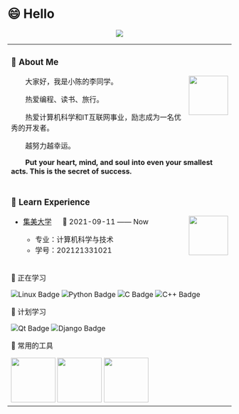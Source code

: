 
# 😄 Hello
<table>
<tr><td>

<!-- About me 关于我 -->
### 🤺 About Me

<img align="right" width="88" src="https://cdn.jsdelivr.net/gh/sun0225SUN/sun0225SUN/assets/images/technologist.png" />

<p>&emsp;&emsp;大家好，我是小陈的李同学。</p>
<p>&emsp;&emsp;热爱编程、读书、旅行。</p>
<p>&emsp;&emsp;热爱计算机科学和IT互联网事业，励志成为一名优秀的开发者。</p>
<p>&emsp;&emsp;越努力越幸运。</p>
<p><strong>&emsp;&emsp;Put your heart, mind, and soul into even your smallest acts. This is the secret of success.</strong></p>
</td></tr>

<tr><td>
  
### 🏢 Learn Experience
<img align="right" width="88" src="https://upload.wikimedia.org/wikipedia/zh/thumb/2/2f/Jimei_University_logo.svg/1920px-Jimei_University_logo.svg.png"/>

- [集美大学](https://www.jmu.edu.cn/) &emsp; 📌 2021-09-11 —— Now
  
  - 专业：计算机科学与技术
  - 学号：202121331021

</td>
</tr>


<tr><td>
  
<!--  skill badge 技能徽章 -->
💪 正在学习

![Linux Badge](https://img.shields.io/badge/Linux-FCC624?logo=linux&logoColor=000&style=flat)
![Python Badge](https://img.shields.io/badge/Python-3776AB?logo=python&logoColor=fff&style=flat)
![C Badge](https://img.shields.io/badge/C-A8B9CC?logo=c&logoColor=fff&style=flat)
![C++ Badge](https://img.shields.io/badge/C%2B%2B-00599C?logo=cplusplus&logoColor=fff&style=flat)

🧠 计划学习

![Qt Badge](https://img.shields.io/badge/Qt-41CD52?logo=qt&logoColor=fff&style=flat)
![Django Badge](https://img.shields.io/badge/Django-092E20?logo=django&logoColor=fff&style=flat)

🧰 常用的工具

<img height="100" width="100" src="https://cdn.jsdelivr.net/gh/sun0225SUN/sun0225SUN/assets/images/python.webp">
<img height="100" width="100" src="https://cdn.jsdelivr.net/gh/sun0225SUN/sun0225SUN/assets/images/vscode.webp">
<img height="100" width="100" src="https://cdn.jsdelivr.net/gh/sun0225SUN/sun0225SUN/assets/images/github.webp">

</td>
</tr>

<div align="center"> <img src="https://activity-graph.herokuapp.com/graph?username=VjiaLi&theme=xcode" /> </div>

